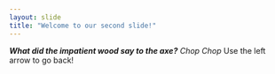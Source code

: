 ```yaml
---
layout: slide
title: "Welcome to our second slide!"
---
```

*__What did the impatient wood say to the axe?__ Chop Chop*
Use the left arrow to go back!

